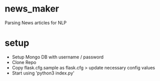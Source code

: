 # news_maker
Parsing News articles for NLP

# setup
- Setup Mongo DB with username / password
- Clone Repo
- Copy flask.cfg.sample as flask.cfg > update necessary config values
- Start using 'python3 index.py'

